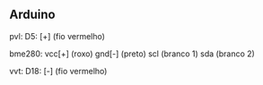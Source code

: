 
## Arduino

pvl: 
    D5: [+]   (fio vermelho)

bme280:
    vcc[+]    (roxo)
    gnd[-]    (preto)
    scl       (branco 1)
    sda       (branco 2)

vvt:
    D18: [-]  (fio vermelho)